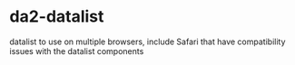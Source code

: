 # da2-datalist
datalist to use on multiple browsers, include Safari that have compatibility issues with the datalist components
